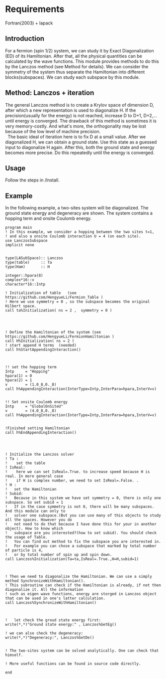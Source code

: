 # Requirements

Fortran(2003)  + lapack

## Introduction
For a fermion (spin 1/2) system, we can study it by Exact Diagonalization (ED) of its Hamiltonian. After that, all the physical quantities can be calculated by the wave functions. This module provides methods to do this by the Lanczos method (see Method for details). We can consider the symmetry of the system thus separate the Hamiltonian into different blocks(subspaces). We can study each subspace by this module.</br>

## Method: Lanczos + iteration
The general Lanczos method is to create a Krylov space of dimension D, after which a new representation is used to diagonalize H. If the precision(usually for the energy) is not reached, increase D to D+1, D+2,... until energy is converged. The drawback of this method is sometimes it is very memory-costly. And what's more, the orthogonality may be lost because of the low level of machine precision. </br>&nbsp;
The basic ideal of iteration here is to fix D at a small value. After we diagonalized H, we can obtain a ground state. Use this state as a guessed input to diagonalize H again. After this, both the ground state and energy becomes more precise. Do this repeatedly until the energy is converged.

## Usage
Follow the steps in /Install.


## Example
In the following example, a two-sites system will be diagonalized. The ground state energy and degeneracy are shown. The system contains a hopping term and onsite Coulomb energy.

    program main
    ! In this example, we consider a hopping between the two sites t=1,
    ! and also a onsite Coulomb interaction U = 4 (on each site).
    use LanczosSubspace
    implicit none


    type(LASubSpace):: Lanczos
    type(table)     :: Ta
    type(Ham)       :: H

    integer::hpara(8)
    complex*16::v
    character*16::Intp

    ! Initialization of table   (see https://github.com/HengyueLi/Fermion_Table )
    ! Here we use symmetry = 0 , so the subspace becomes the original Hilbert space.
    call ta%Initialization( ns = 2 ,  symmetry = 0 )




    ! Define the Hamiltonian of the system (see https://github.com/HengyueLi/FermionHamiltonian )
    call H%Initialization( ns = 2 )
    ! start append H terms  (needed)
    call h%StartAppendingInteraction()



    !! set the hopping term
    Intp     = "Hopping"
    hpara(1) = 0
    hpara(2) = 1
    v        = (1.0_8,0._8)
    call h%AppendingInteraction(InterType=Intp,InterPara=hpara,InterV=v)


    !! Set onsite Coulomb energy
    Intp     = "GlobalOnSiteU"
    v        = (4.0_8,0._8)
    call h%AppendingInteraction(InterType=Intp,InterPara=hpara,InterV=v)


    !Finished setting Hamiltonian
    call h%EndAppendingInteraction()




    ! Initialize the Lanczos solver
    ! Ta :
    !    set the table
    ! IsReal:
    !    here we can set IsReal=.True. to increase speed because H is real. In more general case
    !    if H is complex number, we need to set IsReal=.False. .
    ! H :
    !   set the Hamiltonian
    ! Subid:
    !   Because in this system we have set symmetry = 0, there is only one subspace. So set subid = 1
    !   If in the case symmetry is not 0, there will be many subspaces. And this module can only to
    !   solver one subspace.(But you can use many of this objects to study all the spaces. However you do
    !   not need to do that because I have done this for your in another object). How to know which
    !   subspace are you interested?(how to set subid). You should check the usage of Table.
    !   You can find out method to fix the subspace you are interested in.
    !   For example you can chose a subspace that marked by total number of particle is 4,
    !   or by total number of spin up and spin down.
    call Lanczos%Initialization(Ta=ta,IsReal=.True.,H=H,subid=1)



    ! Then we need to diagonalize the Hamiltonian. We can use a simply method SynchronizeWithHamiltonian().
    ! This subroutine can check if the Hamiltonian is already, if not then diagonalize it. All the information
    ! such as eigen wave functions, energy are storged in Lanczos object that can be used in one's latter calculation.
    call Lanczos%SynchronizeWithHamiltonian()



    !   let check the groud state energy first:
    write(*,*)"Ground state energy:" , Lanczos%GetEg()

    ! we can also check the degeneracy:
    write(*,*)"Degeneracy:", Lanczos%GetDe()


    ! The two-sites system can be solved analytically. One can check that himself.

    ! More useful functions can be found in source code directly.

    end
